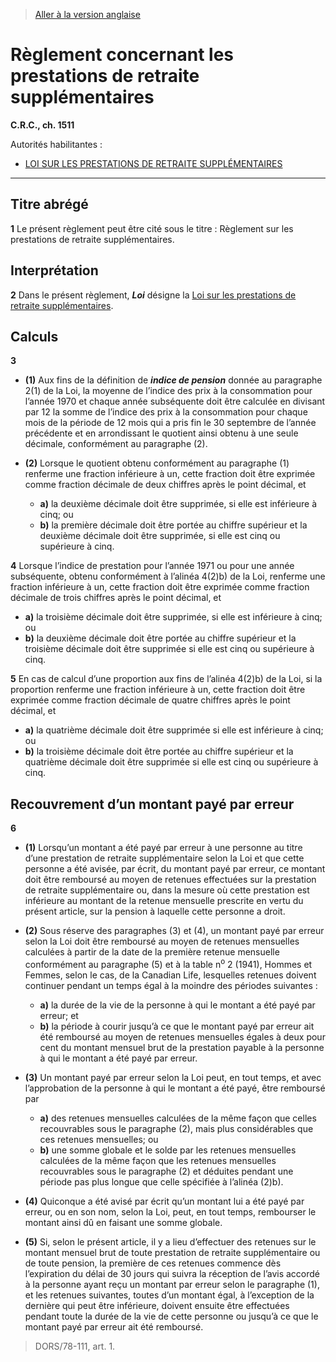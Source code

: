 > [Aller à la version anglaise](/en/Regulations/Consolidated%20Regulations%20of%20Canada/1501-1600/C.R.C.,%20c.%201511.md)

# Règlement concernant les prestations de retraite supplémentaires

**C.R.C., ch. 1511**

Autorités habilitantes : 
- [LOI SUR LES PRESTATIONS DE RETRAITE SUPPLÉMENTAIRES](/fr/Lois/Lois%20révisées%20du%20Canada/S/S-24.md)

----------



## Titre abrégé


**1** Le présent règlement peut être cité sous le titre : Règlement sur les prestations de retraite supplémentaires.




## Interprétation


**2** Dans le présent règlement, ***Loi*** désigne la [Loi sur les prestations de retraite supplémentaires](/fr/Lois/Lois%20révisées%20du%20Canada/S/S-24.md).




## Calculs


**3** 

- **(1)** Aux fins de la définition de ***indice de pension*** donnée au paragraphe 2(1) de la Loi, la moyenne de l’indice des prix à la consommation pour l’année 1970 et chaque année subséquente doit être calculée en divisant par 12 la somme de l’indice des prix à la consommation pour chaque mois de la période de 12 mois qui a pris fin le 30 septembre de l’année précédente et en arrondissant le quotient ainsi obtenu à une seule décimale, conformément au paragraphe (2).

- **(2)** Lorsque le quotient obtenu conformément au paragraphe (1) renferme une fraction inférieure à un, cette fraction doit être exprimée comme fraction décimale de deux chiffres après le point décimal, et
	- **a)** la deuxième décimale doit être supprimée, si elle est inférieure à cinq; ou
	- **b)** la première décimale doit être portée au chiffre supérieur et la deuxième décimale doit être supprimée, si elle est cinq ou supérieure à cinq.



**4** Lorsque l’indice de prestation pour l’année 1971 ou pour une année subséquente, obtenu conformément à l’alinéa 4(2)b) de la Loi, renferme une fraction inférieure à un, cette fraction doit être exprimée comme fraction décimale de trois chiffres après le point décimal, et
- **a)** la troisième décimale doit être supprimée, si elle est inférieure à cinq; ou
- **b)** la deuxième décimale doit être portée au chiffre supérieur et la troisième décimale doit être supprimée si elle est cinq ou supérieure à cinq.



**5** En cas de calcul d’une proportion aux fins de l’alinéa 4(2)b) de la Loi, si la proportion renferme une fraction inférieure à un, cette fraction doit être exprimée comme fraction décimale de quatre chiffres après le point décimal, et
- **a)** la quatrième décimale doit être supprimée si elle est inférieure à cinq; ou
- **b)** la troisième décimale doit être portée au chiffre supérieur et la quatrième décimale doit être supprimée si elle est cinq ou supérieure à cinq.




## Recouvrement d’un montant payé par erreur


**6** 

- **(1)** Lorsqu’un montant a été payé par erreur à une personne au titre d’une prestation de retraite supplémentaire selon la Loi et que cette personne a été avisée, par écrit, du montant payé par erreur, ce montant doit être remboursé au moyen de retenues effectuées sur la prestation de retraite supplémentaire ou, dans la mesure où cette prestation est inférieure au montant de la retenue mensuelle prescrite en vertu du présent article, sur la pension à laquelle cette personne a droit.

- **(2)** Sous réserve des paragraphes (3) et (4), un montant payé par erreur selon la Loi doit être remboursé au moyen de retenues mensuelles calculées à partir de la date de la première retenue mensuelle conformément au paragraphe (5) et à la table n<sup>o</sup> 2 (1941), Hommes et Femmes, selon le cas, de la Canadian Life, lesquelles retenues doivent continuer pendant un temps égal à la moindre des périodes suivantes :
	- **a)** la durée de la vie de la personne à qui le montant a été payé par erreur; et
	- **b)** la période à courir jusqu’à ce que le montant payé par erreur ait été remboursé au moyen de retenues mensuelles égales à deux pour cent du montant mensuel brut de la prestation payable à la personne à qui le montant a été payé par erreur.

- **(3)** Un montant payé par erreur selon la Loi peut, en tout temps, et avec l’approbation de la personne à qui le montant a été payé, être remboursé par
	- **a)** des retenues mensuelles calculées de la même façon que celles recouvrables sous le paragraphe (2), mais plus considérables que ces retenues mensuelles; ou
	- **b)** une somme globale et le solde par les retenues mensuelles calculées de la même façon que les retenues mensuelles recouvrables sous le paragraphe (2) et déduites pendant une période pas plus longue que celle spécifiée à l’alinéa (2)b).

- **(4)** Quiconque a été avisé par écrit qu’un montant lui a été payé par erreur, ou en son nom, selon la Loi, peut, en tout temps, rembourser le montant ainsi dû en faisant une somme globale.

- **(5)** Si, selon le présent article, il y a lieu d’effectuer des retenues sur le montant mensuel brut de toute prestation de retraite supplémentaire ou de toute pension, la première de ces retenues commence dès l’expiration du délai de 30 jours qui suivra la réception de l’avis accordé à la personne ayant reçu un montant par erreur selon le paragraphe (1), et les retenues suivantes, toutes d’un montant égal, à l’exception de la dernière qui peut être inférieure, doivent ensuite être effectuées pendant toute la durée de la vie de cette personne ou jusqu’à ce que le montant payé par erreur ait été remboursé.
> DORS/78-111, art. 1.



